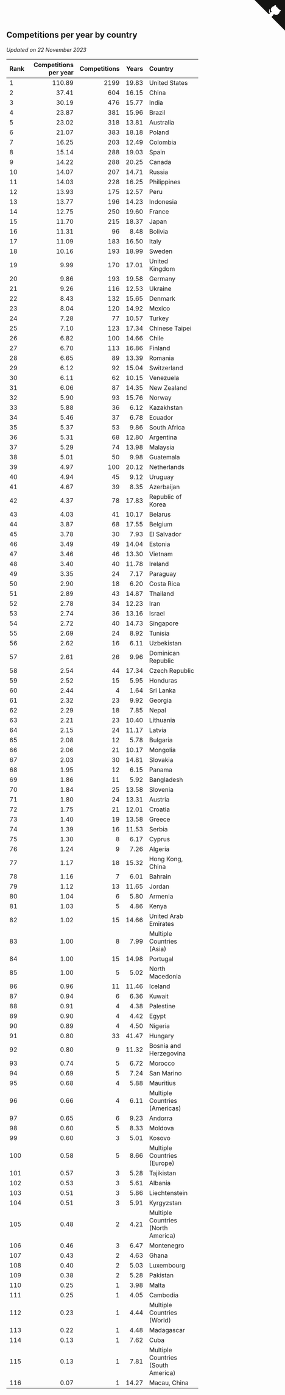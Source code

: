 ## Competitions per year by country

*Updated on 22 November 2023*

| Rank | Competitions per year | Competitions | Years | Country |
| :--- | ---: | ---: | ---: | :--- |
| 1 | 110.89 | 2199 | 19.83 | United States |
| 2 | 37.41 | 604 | 16.15 | China |
| 3 | 30.19 | 476 | 15.77 | India |
| 4 | 23.87 | 381 | 15.96 | Brazil |
| 5 | 23.02 | 318 | 13.81 | Australia |
| 6 | 21.07 | 383 | 18.18 | Poland |
| 7 | 16.25 | 203 | 12.49 | Colombia |
| 8 | 15.14 | 288 | 19.03 | Spain |
| 9 | 14.22 | 288 | 20.25 | Canada |
| 10 | 14.07 | 207 | 14.71 | Russia |
| 11 | 14.03 | 228 | 16.25 | Philippines |
| 12 | 13.93 | 175 | 12.57 | Peru |
| 13 | 13.77 | 196 | 14.23 | Indonesia |
| 14 | 12.75 | 250 | 19.60 | France |
| 15 | 11.70 | 215 | 18.37 | Japan |
| 16 | 11.31 | 96 | 8.48 | Bolivia |
| 17 | 11.09 | 183 | 16.50 | Italy |
| 18 | 10.16 | 193 | 18.99 | Sweden |
| 19 | 9.99 | 170 | 17.01 | United Kingdom |
| 20 | 9.86 | 193 | 19.58 | Germany |
| 21 | 9.26 | 116 | 12.53 | Ukraine |
| 22 | 8.43 | 132 | 15.65 | Denmark |
| 23 | 8.04 | 120 | 14.92 | Mexico |
| 24 | 7.28 | 77 | 10.57 | Turkey |
| 25 | 7.10 | 123 | 17.34 | Chinese Taipei |
| 26 | 6.82 | 100 | 14.66 | Chile |
| 27 | 6.70 | 113 | 16.86 | Finland |
| 28 | 6.65 | 89 | 13.39 | Romania |
| 29 | 6.12 | 92 | 15.04 | Switzerland |
| 30 | 6.11 | 62 | 10.15 | Venezuela |
| 31 | 6.06 | 87 | 14.35 | New Zealand |
| 32 | 5.90 | 93 | 15.76 | Norway |
| 33 | 5.88 | 36 | 6.12 | Kazakhstan |
| 34 | 5.46 | 37 | 6.78 | Ecuador |
| 35 | 5.37 | 53 | 9.86 | South Africa |
| 36 | 5.31 | 68 | 12.80 | Argentina |
| 37 | 5.29 | 74 | 13.98 | Malaysia |
| 38 | 5.01 | 50 | 9.98 | Guatemala |
| 39 | 4.97 | 100 | 20.12 | Netherlands |
| 40 | 4.94 | 45 | 9.12 | Uruguay |
| 41 | 4.67 | 39 | 8.35 | Azerbaijan |
| 42 | 4.37 | 78 | 17.83 | Republic of Korea |
| 43 | 4.03 | 41 | 10.17 | Belarus |
| 44 | 3.87 | 68 | 17.55 | Belgium |
| 45 | 3.78 | 30 | 7.93 | El Salvador |
| 46 | 3.49 | 49 | 14.04 | Estonia |
| 47 | 3.46 | 46 | 13.30 | Vietnam |
| 48 | 3.40 | 40 | 11.78 | Ireland |
| 49 | 3.35 | 24 | 7.17 | Paraguay |
| 50 | 2.90 | 18 | 6.20 | Costa Rica |
| 51 | 2.89 | 43 | 14.87 | Thailand |
| 52 | 2.78 | 34 | 12.23 | Iran |
| 53 | 2.74 | 36 | 13.16 | Israel |
| 54 | 2.72 | 40 | 14.73 | Singapore |
| 55 | 2.69 | 24 | 8.92 | Tunisia |
| 56 | 2.62 | 16 | 6.11 | Uzbekistan |
| 57 | 2.61 | 26 | 9.96 | Dominican Republic |
| 58 | 2.54 | 44 | 17.34 | Czech Republic |
| 59 | 2.52 | 15 | 5.95 | Honduras |
| 60 | 2.44 | 4 | 1.64 | Sri Lanka |
| 61 | 2.32 | 23 | 9.92 | Georgia |
| 62 | 2.29 | 18 | 7.85 | Nepal |
| 63 | 2.21 | 23 | 10.40 | Lithuania |
| 64 | 2.15 | 24 | 11.17 | Latvia |
| 65 | 2.08 | 12 | 5.78 | Bulgaria |
| 66 | 2.06 | 21 | 10.17 | Mongolia |
| 67 | 2.03 | 30 | 14.81 | Slovakia |
| 68 | 1.95 | 12 | 6.15 | Panama |
| 69 | 1.86 | 11 | 5.92 | Bangladesh |
| 70 | 1.84 | 25 | 13.58 | Slovenia |
| 71 | 1.80 | 24 | 13.31 | Austria |
| 72 | 1.75 | 21 | 12.01 | Croatia |
| 73 | 1.40 | 19 | 13.58 | Greece |
| 74 | 1.39 | 16 | 11.53 | Serbia |
| 75 | 1.30 | 8 | 6.17 | Cyprus |
| 76 | 1.24 | 9 | 7.26 | Algeria |
| 77 | 1.17 | 18 | 15.32 | Hong Kong, China |
| 78 | 1.16 | 7 | 6.01 | Bahrain |
| 79 | 1.12 | 13 | 11.65 | Jordan |
| 80 | 1.04 | 6 | 5.80 | Armenia |
| 81 | 1.03 | 5 | 4.86 | Kenya |
| 82 | 1.02 | 15 | 14.66 | United Arab Emirates |
| 83 | 1.00 | 8 | 7.99 | Multiple Countries (Asia) |
| 84 | 1.00 | 15 | 14.98 | Portugal |
| 85 | 1.00 | 5 | 5.02 | North Macedonia |
| 86 | 0.96 | 11 | 11.46 | Iceland |
| 87 | 0.94 | 6 | 6.36 | Kuwait |
| 88 | 0.91 | 4 | 4.38 | Palestine |
| 89 | 0.90 | 4 | 4.42 | Egypt |
| 90 | 0.89 | 4 | 4.50 | Nigeria |
| 91 | 0.80 | 33 | 41.47 | Hungary |
| 92 | 0.80 | 9 | 11.32 | Bosnia and Herzegovina |
| 93 | 0.74 | 5 | 6.72 | Morocco |
| 94 | 0.69 | 5 | 7.24 | San Marino |
| 95 | 0.68 | 4 | 5.88 | Mauritius |
| 96 | 0.66 | 4 | 6.11 | Multiple Countries (Americas) |
| 97 | 0.65 | 6 | 9.23 | Andorra |
| 98 | 0.60 | 5 | 8.33 | Moldova |
| 99 | 0.60 | 3 | 5.01 | Kosovo |
| 100 | 0.58 | 5 | 8.66 | Multiple Countries (Europe) |
| 101 | 0.57 | 3 | 5.28 | Tajikistan |
| 102 | 0.53 | 3 | 5.61 | Albania |
| 103 | 0.51 | 3 | 5.86 | Liechtenstein |
| 104 | 0.51 | 3 | 5.91 | Kyrgyzstan |
| 105 | 0.48 | 2 | 4.21 | Multiple Countries (North America) |
| 106 | 0.46 | 3 | 6.47 | Montenegro |
| 107 | 0.43 | 2 | 4.63 | Ghana |
| 108 | 0.40 | 2 | 5.03 | Luxembourg |
| 109 | 0.38 | 2 | 5.28 | Pakistan |
| 110 | 0.25 | 1 | 3.98 | Malta |
| 111 | 0.25 | 1 | 4.05 | Cambodia |
| 112 | 0.23 | 1 | 4.44 | Multiple Countries (World) |
| 113 | 0.22 | 1 | 4.48 | Madagascar |
| 114 | 0.13 | 1 | 7.62 | Cuba |
| 115 | 0.13 | 1 | 7.81 | Multiple Countries (South America) |
| 116 | 0.07 | 1 | 14.27 | Macau, China |


<a href="https://github.com/JustinTimeCuber/wca_statistics" class="github-corner" aria-label="View source on Github"><svg width="80" height="80" viewBox="0 0 250 250" style="fill:#151513; color:#fff; position: absolute; top: 0; border: 0; right: 0;" aria-hidden="true"><path d="M0,0 L115,115 L130,115 L142,142 L250,250 L250,0 Z"></path><path d="M128.3,109.0 C113.8,99.7 119.0,89.6 119.0,89.6 C122.0,82.7 120.5,78.6 120.5,78.6 C119.2,72.0 123.4,76.3 123.4,76.3 C127.3,80.9 125.5,87.3 125.5,87.3 C122.9,97.6 130.6,101.9 134.4,103.2" fill="currentColor" style="transform-origin: 130px 106px;" class="octo-arm"></path><path d="M115.0,115.0 C114.9,115.1 118.7,116.5 119.8,115.4 L133.7,101.6 C136.9,99.2 139.9,98.4 142.2,98.6 C133.8,88.0 127.5,74.4 143.8,58.0 C148.5,53.4 154.0,51.2 159.7,51.0 C160.3,49.4 163.2,43.6 171.4,40.1 C171.4,40.1 176.1,42.5 178.8,56.2 C183.1,58.6 187.2,61.8 190.9,65.4 C194.5,69.0 197.7,73.2 200.1,77.6 C213.8,80.2 216.3,84.9 216.3,84.9 C212.7,93.1 206.9,96.0 205.4,96.6 C205.1,102.4 203.0,107.8 198.3,112.5 C181.9,128.9 168.3,122.5 157.7,114.1 C157.9,116.9 156.7,120.9 152.7,124.9 L141.0,136.5 C139.8,137.7 141.6,141.9 141.8,141.8 Z" fill="currentColor" class="octo-body"></path></svg></a><style>.github-corner:hover .octo-arm{animation:octocat-wave 560ms ease-in-out}@keyframes octocat-wave{0%,100%{transform:rotate(0)}20%,60%{transform:rotate(-25deg)}40%,80%{transform:rotate(10deg)}}@media (max-width:500px){.github-corner:hover .octo-arm{animation:none}.github-corner .octo-arm{animation:octocat-wave 560ms ease-in-out}}</style>
